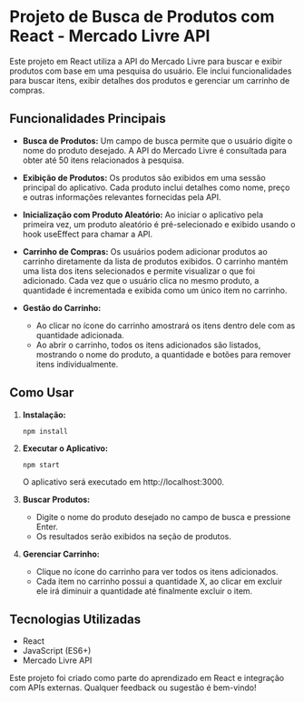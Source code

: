 
# Projeto de Busca de Produtos com React - Mercado Livre API

Este projeto em React utiliza a API do Mercado Livre para buscar e exibir produtos com base em uma pesquisa do usuário. Ele inclui funcionalidades para buscar itens, exibir detalhes dos produtos e gerenciar um carrinho de compras.

## Funcionalidades Principais

- **Busca de Produtos:** Um campo de busca permite que o usuário digite o nome do produto desejado. A API do Mercado Livre é consultada para obter até 50 itens relacionados à pesquisa.

- **Exibição de Produtos:** Os produtos são exibidos em uma sessão principal do aplicativo. Cada produto inclui detalhes como nome, preço e outras informações relevantes fornecidas pela API.

- **Inicialização com Produto Aleatório:** Ao iniciar o aplicativo pela primeira vez, um produto aleatório é pré-selecionado e exibido usando o hook useEffect para chamar a API.

- **Carrinho de Compras:** Os usuários podem adicionar produtos ao carrinho diretamente da lista de produtos exibidos. O carrinho mantém uma lista dos itens selecionados e permite visualizar o que foi adicionado. Cada vez que o usuário clica no mesmo produto, a quantidade é incrementada e exibida como um único item no carrinho.

- **Gestão do Carrinho:**
  - Ao clicar no ícone do carrinho amostrará os itens dentro dele com as quantidade adicionada.
  - Ao abrir o carrinho, todos os itens adicionados são listados, mostrando o nome do produto, a quantidade e botões para remover itens individualmente.

## Como Usar

1. **Instalação:**
   ```
   npm install
   ```

2. **Executar o Aplicativo:**
   ```
   npm start
   ```
   O aplicativo será executado em http://localhost:3000.

3. **Buscar Produtos:**
   - Digite o nome do produto desejado no campo de busca e pressione Enter.
   - Os resultados serão exibidos na seção de produtos.

4. **Gerenciar Carrinho:**
   - Clique no ícone do carrinho para ver todos os itens adicionados.
   - Cada item no carrinho possui a quantidade X, ao clicar em excluir ele irá diminuir a quantidade até finalmente excluir o item.

## Tecnologias Utilizadas

- React
- JavaScript (ES6+)
- Mercado Livre API

Este projeto foi criado como parte do aprendizado em React e integração com APIs externas. Qualquer feedback ou sugestão é bem-vindo!
